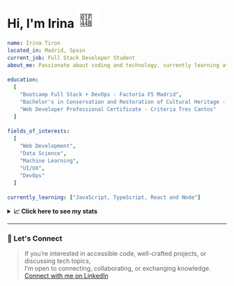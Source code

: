 <h1>Hi, I'm Irina <img src="./hand-emoji.svg" alt="Waving Hand" width="50" height="50"></h1>

```yaml
name: Irina Tiron
located_in: Madrid, Spain
current_job: Full Stack Developer Student
about_me: Passionate about coding and technology, currently learning at Factoría F5 in Madrid

education:
  [
    "Bootcamp Full Stack + DevOps - Factoría F5 Madrid",
    "Bachelor's in Conservation and Restoration of Cultural Heritage - ESCRBC Madrid",
    "Web Developer Professional Certificate - Criteria Tres Cantos"
  ]

fields_of_interests:
  [
    "Web Development",
    "Data Science",
    "Machine Learning",
    "UI/UX",
    "DevOps"
  ]
  
currently_learning: ["JavaScript, TypeScript, React and Node"]

```

<details>
  <summary><b>📈 Click here to see my stats</b></summary>

  ---
 
<!--START_SECTION:waka-->
**🐱 My GitHub Data** 

> 📦 166.7 kB Used in GitHub's Storage 
 > 
> 🏆 304 Contributions in the Year 2025
 > 
> 💼 Opted to Hire
 > 
> 📜 8 Public Repositories 
 > 
> 🔑 2 Private Repositories 
 > 
**I'm an Early 🐤** 

```text
🌞 Morning                297 commits         █████░░░░░░░░░░░░░░░░░░░░   19.89 % 
🌆 Daytime                912 commits         ███████████████░░░░░░░░░░   61.09 % 
🌃 Evening                244 commits         ████░░░░░░░░░░░░░░░░░░░░░   16.34 % 
🌙 Night                  40 commits          █░░░░░░░░░░░░░░░░░░░░░░░░   02.68 % 
```
📅 **I'm Most Productive on Wednesday** 

```text
Monday                   225 commits         ████░░░░░░░░░░░░░░░░░░░░░   15.07 % 
Tuesday                  320 commits         █████░░░░░░░░░░░░░░░░░░░░   21.43 % 
Wednesday                405 commits         ███████░░░░░░░░░░░░░░░░░░   27.13 % 
Thursday                 313 commits         █████░░░░░░░░░░░░░░░░░░░░   20.96 % 
Friday                   180 commits         ███░░░░░░░░░░░░░░░░░░░░░░   12.06 % 
Saturday                 4 commits           ░░░░░░░░░░░░░░░░░░░░░░░░░   00.27 % 
Sunday                   46 commits          █░░░░░░░░░░░░░░░░░░░░░░░░   03.08 % 
```


📊 **This Week I Spent My Time On** 

```text
🕑︎ Time Zone: Europe/Madrid

💬 Programming Languages: 
JavaScript               4 hrs 31 mins       █████████████████░░░░░░░░   67.01 % 
CSS                      1 hr 39 mins        ██████░░░░░░░░░░░░░░░░░░░   24.70 % 
HTML                     20 mins             █░░░░░░░░░░░░░░░░░░░░░░░░   04.99 % 
Bash                     7 mins              ░░░░░░░░░░░░░░░░░░░░░░░░░   01.74 % 
Git Config               5 mins              ░░░░░░░░░░░░░░░░░░░░░░░░░   01.45 % 

🐱‍💻 Projects: 
oop-game-main            3 hrs 56 mins       ███████████████░░░░░░░░░░   58.43 % 
Oceania-Butterflies-Backe1 hr 23 mins        █████░░░░░░░░░░░░░░░░░░░░   20.63 % 
api-book                 59 mins             ████░░░░░░░░░░░░░░░░░░░░░   14.64 % 
oop-game                 25 mins             ██░░░░░░░░░░░░░░░░░░░░░░░   06.30 % 
```

**I Mostly Code in JavaScript** 

```text
JavaScript               5 repos             ██████████░░░░░░░░░░░░░░░   41.67 % 
HTML                     3 repos             ██████░░░░░░░░░░░░░░░░░░░   25.00 % 
CSS                      2 repos             ████░░░░░░░░░░░░░░░░░░░░░   16.67 % 
TypeScript               2 repos             ████░░░░░░░░░░░░░░░░░░░░░   16.67 % 
```



**Timeline**

![Lines of Code chart](https://raw.githubusercontent.com/irinatiron/irinatiron/main/assets/bar_graph.png)


 Last Updated on 12/09/2025 06:29:45 UTC
<!--END_SECTION:waka-->

</details>

---

### 📎 Let's Connect

>If you’re interested in accessible code, well-crafted projects, or discussing tech topics,  
>I’m open to connecting, collaborating, or exchanging knowledge.  
>[Connect with me on LinkedIn](https://www.linkedin.com/in/irinatiron/)
